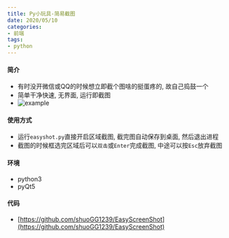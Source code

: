 ```yaml
---
title: Py小玩具-简易截图
date: 2020/05/10
categories: 
- 前端
tags:
- python
---
```

#### 简介
* 有时没开微信或QQ的时候想立即截个图啥的挺蛋疼的, 故自己捣鼓一个
* 简单干净快速, 无界面, 运行即截图
* ![example](/images/example_easyshot.jpg)

#### 使用方式
* 运行`easyshot.py`直接开启区域截图, 截完图自动保存到桌面, 然后退出进程
* 截图的时候框选完区域后可以`双击`或`Enter`完成截图, 中途可以按`Esc`放弃截图

#### 环境
* python3
* pyQt5

#### 代码
* [https://github.com/shuoGG1239/EasyScreenShot](https://github.com/shuoGG1239/EasyScreenShot)